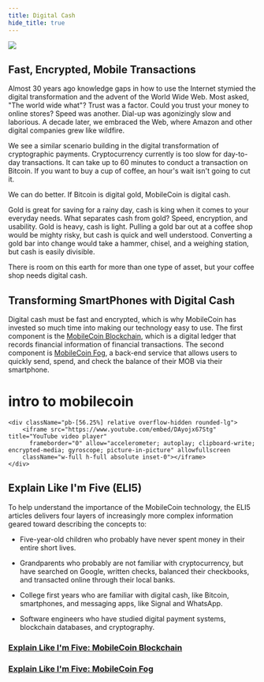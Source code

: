 ```yaml
---
title: Digital Cash
hide_title: true
---
```

![](https://raw.githubusercontent.com/mobilecoinofficial/developer-portal/main/images/digitalcash.png)

## Fast, Encrypted, Mobile Transactions

Almost 30 years ago knowledge gaps in how to use the Internet stymied the digital transformation and the advent of the World Wide Web. Most asked, "The world wide what"? Trust was a factor. Could you trust your money to online stores? Speed was another. Dial-up was agonizingly slow and laborious. A decade later, we embraced the Web, where Amazon and other digital companies grew like wildfire.

We see a similar scenario building in the digital transformation of cryptographic payments. Cryptocurrency currently is too slow for day-to-day transactions. It can take up to 60 minutes to conduct a transaction on Bitcoin. If you want to buy a cup of coffee, an hour's wait isn't going to cut it.

We can do better. If Bitcoin is digital gold, MobileCoin is digital cash. 

Gold is great for saving for a rainy day, cash is king when it comes to your everyday needs. What separates cash from gold? Speed, encryption, and usability. Gold is heavy, cash is light. Pulling a gold bar out at a coffee shop would be mighty risky, but cash is quick and well understood. Converting a gold bar into change would take a hammer, chisel, and a weighing station, but cash is easily divisible.

There is room on this earth for more than one type of asset, but your coffee shop needs digital cash.  

Transforming SmartPhones with Digital Cash
------------------------------------------

Digital cash must be fast and encrypted, which is why MobileCoin has invested so much time into making our technology easy to use. The first component is the [MobileCoin Blockchain](https://developers.mobilecoin.com/overview/explain-like-i'm-five/blockchain), which is a digital ledger that records financial information of financial transactions. The second component is [MobileCoin Fog](https://developers.mobilecoin.com/overview/explain-like-i'm-five/fog), a back-end service that allows users to quickly send, spend, and check the balance of their MOB via their smartphone.

<div className="section video-embed relative w-4/5 max-w-[800px] m-auto">
     <h1 id="intro" className="text-center text-xl md:text-1.5xl mb-8">intro to mobilecoin</h1>

    <div className="pb-[56.25%] relative overflow-hidden rounded-lg">
        <iframe src="https://www.youtube.com/embed/DAyojx67Stg" title="YouTube video player" 
          frameborder="0" allow="accelerometer; autoplay; clipboard-write; encrypted-media; gyroscope; picture-in-picture" allowfullscreen 
        className="w-full h-full absolute inset-0"></iframe>
    </div>
</div>

    

Explain Like I'm Five (ELI5)
------------------------------------------
To help understand the importance of the MobileCoin technology, the ELI5 articles delivers four layers of increasingly more complex information geared toward describing the concepts to:

-   Five-year-old children who probably have never spent money in their entire short lives.

-   Grandparents who probably are not familiar with cryptocurrency, but have searched on Google, written checks, balanced their checkbooks, and transacted online through their local banks.

-   College first years who are familiar with digital cash, like Bitcoin, smartphones, and messaging apps, like Signal and WhatsApp.

-   Software engineers who have studied digital payment systems, blockchain databases, and cryptography.

### [Explain Like I'm Five: MobileCoin Blockchain](https://developers.mobilecoin.com/overview/explain-like-i'm-five/blockchain)
### [Explain Like I'm Five: MobileCoin Fog](https://developers.mobilecoin.com/overview/explain-like-i'm-five/fog)
